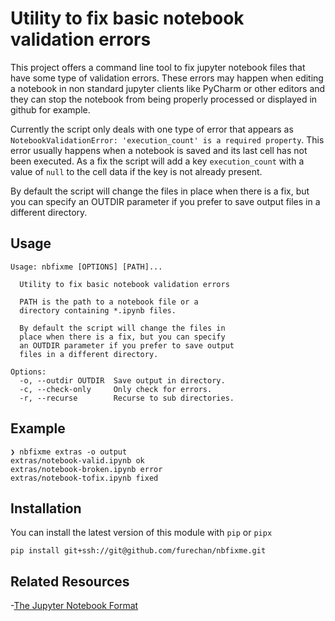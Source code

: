 # Utility to fix basic notebook validation errors

This project offers a command line tool to fix jupyter notebook files that have some type of validation errors.
These errors may happen when editing a notebook in non standard jupyter clients like PyCharm or other editors
and they can stop the notebook from being properly processed or displayed in github for example.

Currently the script only deals with one type of error that appears as
`NotebookValidationError: 'execution_count' is a required property`.
This error usually happens when a notebook is saved and its last cell has not been executed.
As a fix the script will add a key `execution_count` with a value of `null` to the cell data
if the key is not already present.

By default the script will change the files in place when there is a fix, but you can specify an OUTDIR
parameter if you prefer to save output files in a different directory.

## Usage

```console
Usage: nbfixme [OPTIONS] [PATH]...

  Utility to fix basic notebook validation errors

  PATH is the path to a notebook file or a
  directory containing *.ipynb files.

  By default the script will change the files in
  place when there is a fix, but you can specify
  an OUTDIR parameter if you prefer to save output
  files in a different directory.

Options:
  -o, --outdir OUTDIR  Save output in directory.
  -c, --check-only     Only check for errors.
  -r, --recurse        Recurse to sub directories.
```

## Example

```console
❯ nbfixme extras -o output
extras/notebook-valid.ipynb ok
extras/notebook-broken.ipynb error
extras/notebook-tofix.ipynb fixed
```

## Installation

You can install the latest version of this module with `pip` or `pipx`

```console
pip install git+ssh://git@github.com/furechan/nbfixme.git
```

## Related Resources
-[The Jupyter Notebook Format](https://nbformat.readthedocs.io/en/latest/)
